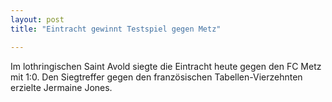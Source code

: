 ```yaml
---
layout: post
title: "Eintracht gewinnt Testspiel gegen Metz"

---
```


Im lothringischen Saint Avold siegte die Eintracht heute gegen den FC Metz mit 1:0. Den Siegtreffer gegen den französischen Tabellen-Vierzehnten erzielte Jermaine Jones.


